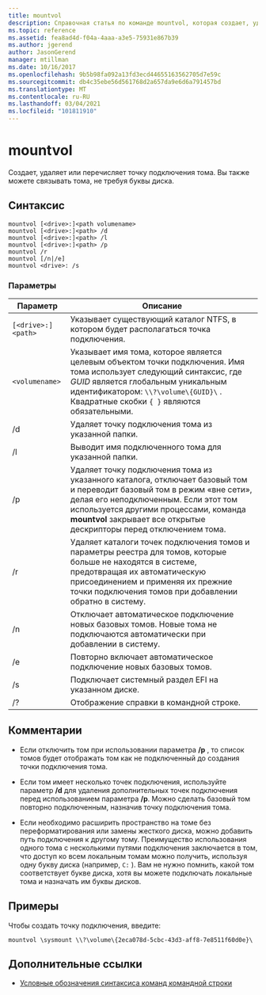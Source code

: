 ```yaml
---
title: mountvol
description: Справочная статья по команде mountvol, которая создает, удаляет или перечисляет точку подключения тома.
ms.topic: reference
ms.assetid: fea8ad4d-f04a-4aaa-a3e5-75931e867b39
ms.author: jgerend
author: JasonGerend
manager: mtillman
ms.date: 10/16/2017
ms.openlocfilehash: 9b5b98fa092a13fd3ecd44655163562705d7e59c
ms.sourcegitcommit: db4c35ebe56d561768d2a657da9e6d6a791457bd
ms.translationtype: MT
ms.contentlocale: ru-RU
ms.lasthandoff: 03/04/2021
ms.locfileid: "101811910"
---
```

# <a name="mountvol"></a>mountvol

Создает, удаляет или перечисляет точку подключения тома. Вы также можете связывать тома, не требуя буквы диска.

## <a name="syntax"></a>Синтаксис

```
mountvol [<drive>:]<path volumename>
mountvol [<drive>:]<path> /d
mountvol [<drive>:]<path> /l
mountvol [<drive>:]<path> /p
mountvol /r
mountvol [/n|/e]
mountvol <drive>: /s
```

### <a name="parameters"></a>Параметры

| Параметр | Описание |
| --------- | ----------- |
| `[<drive>:]<path>` | Указывает существующий каталог NTFS, в котором будет располагаться точка подключения. |
| `<volumename>` | Указывает имя тома, которое является целевым объектом точки подключения. Имя тома использует следующий синтаксис, где *GUID* является глобальным уникальным идентификатором: `\\?\volume\{GUID}\` . Квадратные скобки `{ }` являются обязательными. |
| /d | Удаляет точку подключения тома из указанной папки. |
| /l | Выводит имя подключенного тома для указанной папки. |
| /p | Удаляет точку подключения тома из указанного каталога, отключает базовый том и переводит базовый том в режим «вне сети», делая его неподключенным. Если этот том используется другими процессами, команда **mountvol** закрывает все открытые дескрипторы перед отключением тома. |
| /r | Удаляет каталоги точек подключения томов и параметры реестра для томов, которые больше не находятся в системе, предотвращая их автоматическую присоединением и применяя их прежние точки подключения томов при добавлении обратно в систему. |
| /n | Отключает автоматическое подключение новых базовых томов. Новые тома не подключаются автоматически при добавлении в систему. |
| /e | Повторно включает автоматическое подключение новых базовых томов. |
| /s | Подключает системный раздел EFI на указанном диске. |
| /? | Отображение справки в командной строке. |

## <a name="remarks"></a>Комментарии

- Если отключить том при использовании параметра **/p** , то список томов будет отображать том как не подключенный до создания точки подключения тома.

- Если том имеет несколько точек подключения, используйте параметр **/d** для удаления дополнительных точек подключения перед использованием параметра **/p**. Можно сделать базовый том повторно подключенным, назначив точку подключения тома.

- Если необходимо расширить пространство на томе без переформатирования или замены жесткого диска, можно добавить путь подключения к другому тому. Преимущество использования одного тома с несколькими путями подключения заключается в том, что доступ ко всем локальным томам можно получить, используя одну букву диска (например, `C:` ). Вам не нужно помнить, какой том соответствует букве диска, хотя вы можете подключать локальные тома и назначать им буквы дисков.

## <a name="examples"></a>Примеры

Чтобы создать точку подключения, введите:

```
mountvol \sysmount \\?\volume\{2eca078d-5cbc-43d3-aff8-7e8511f60d0e}\
```

## <a name="additional-references"></a>Дополнительные ссылки

- [Условные обозначения синтаксиса команд командной строки](command-line-syntax-key.md)
